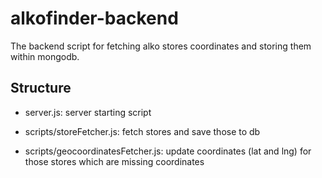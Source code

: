 # alkofinder-backend

The backend script for fetching alko stores coordinates and storing them within mongodb.

Structure
----------

- server.js: server starting script

- scripts/storeFetcher.js: fetch stores and save those to db

- scripts/geocoordinatesFetcher.js: update coordinates (lat and lng) for those stores which are missing coordinates
